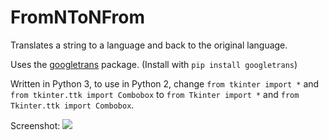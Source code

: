 # FromNToNFrom
Translates a string to a language and back to the original language.

Uses the [googletrans](https://pypi.org/project/googletrans/) package. (Install with `pip install googletrans`)

Written in Python 3, to use in Python 2, change `from tkinter import *` and `from tkinter.ttk import Combobox`
to `from Tkinter import *` and `from Tkinter.ttk import Combobox`.

Screenshot: ![](https://i.imgur.com/4Hiny2f.png)
